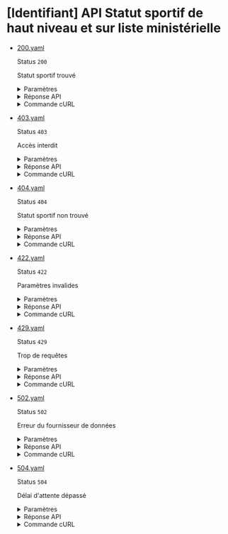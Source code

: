 # [Identifiant] API Statut sportif de haut niveau et sur liste ministérielle
* [200.yaml](200.yaml)

  Status `200`

  Statut sportif trouvé

  <details><summary>Paramètres</summary>
  <p>

  ```json
  {
    "recipient": "01300279850005",
    "identifiant": "12345"
  }
  ```

  </p>
  </details>

  <details><summary>Réponse API</summary>
  <p>

  ```json
  {
    "data": {
      "identite": {
        "nom_naissance": "Dupont",
        "nom_usage": "Martin",
        "prenoms": "Jean Claude",
        "date_naissance": "1990-05-15",
        "sexe": "M"
      },
      "est_sportif_de_haut_niveau": true,
      "a_ete_sportif_de_haut_niveau": true,
      "informations_statut": {
        "periode": {
          "date_debut_statut": "2023-01-01",
          "date_fin_statut": "2025-09-30"
        },
        "federation": {
          "code_federation": "29",
          "nom_federation": "fédération française de handball",
          "nom_court_federation": "HANDBALL"
        },
        "etablissement": {
          "code_etablissement": "2075",
          "nom_etablissement": "Maison de la Performance Nouvelle-Aquitaine"
        },
        "region": {
          "code_region": "75",
          "nom_region": "Nouvelle-Aquitaine"
        },
        "categorie": {
          "code_categorie": "2",
          "nom_categorie": "elite",
          "valeur": "4"
        },
        "sportif_de_haut_niveau": true
      },
      "informations_statuts_precedents": [
        {
          "fiche": 789456,
          "periode": {
            "date_debut_statut": "2021-01-01",
            "date_fin_statut": "2022-12-31"
          },
          "federation": {
            "code_federation": "69",
            "nom_federation": "Fédération Française de Triathlon et Disciplines Enchaînées",
            "nom_court_federation": "TRIATHLON"
          },
          "etablissement": {
            "code_etablissement": "1093",
            "nom_etablissement": "Maison de la Performance Occitanie"
          },
          "region": {
            "code_region": "76",
            "nom_region": "Occitanie"
          },
          "categorie": {
            "code_categorie": "4",
            "nom_categorie": "Elite",
            "valeur": "128"
          },
          "sportif_de_haut_niveau": true
        }
      ]
    },
    "links": {
    },
    "meta": {
    }
  }
  ```

  </p>
  </details>

  <details><summary>Commande cURL</summary>
  <p>

  ```bash
  curl -H "Authorization: Bearer $token" \
    -G -d 'recipient=13002526500013' -d 'recipient=01300279850005' -d 'identifiant=12345' \
    --url "https://staging.particulier.api.gouv.fr/v3/sdh/statut_sportif/identifiant"
  ```

  </p>
  </details>
* [403.yaml](403.yaml)

  Status `403`

  Accès interdit

  <details><summary>Paramètres</summary>
  <p>

  ```json
  {
    "recipient": "03061389000018",
    "identifiant": "98765"
  }
  ```

  </p>
  </details>

  <details><summary>Réponse API</summary>
  <p>

  ```json
  {
    "errors": [
      {
        "code": "00100",
        "title": "Privilèges insuffisants",
        "detail": "Votre token est valide mais vos privilèges sont insuffisants. Listez vos privilèges sur /api/introspect",
        "source": {
          "parameter": "token"
        },
        "meta": {
        }
      }
    ]
  }
  ```

  </p>
  </details>

  <details><summary>Commande cURL</summary>
  <p>

  ```bash
  curl -H "Authorization: Bearer $token" \
    -G -d 'recipient=13002526500013' -d 'recipient=03061389000018' -d 'identifiant=98765' \
    --url "https://staging.particulier.api.gouv.fr/v3/sdh/statut_sportif/identifiant"
  ```

  </p>
  </details>
* [404.yaml](404.yaml)

  Status `404`

  Statut sportif non trouvé

  <details><summary>Paramètres</summary>
  <p>

  ```json
  {
    "recipient": "04022328870001",
    "identifiant": "54321"
  }
  ```

  </p>
  </details>

  <details><summary>Réponse API</summary>
  <p>

  ```json
  {
    "errors": [
      {
        "code": "37003",
        "title": "Entité non trouvée",
        "detail": "Aucun statut sportif n'a pu être trouvé avec les critères de recherche fournis.",
        "source": null,
        "meta": {
          "provider": "SDH"
        }
      }
    ]
  }
  ```

  </p>
  </details>

  <details><summary>Commande cURL</summary>
  <p>

  ```bash
  curl -H "Authorization: Bearer $token" \
    -G -d 'recipient=13002526500013' -d 'recipient=04022328870001' -d 'identifiant=54321' \
    --url "https://staging.particulier.api.gouv.fr/v3/sdh/statut_sportif/identifiant"
  ```

  </p>
  </details>
* [422.yaml](422.yaml)

  Status `422`

  Paramètres invalides

  <details><summary>Paramètres</summary>
  <p>

  ```json
  {
    "recipient": "38418390400034",
    "identifiant": "43210"
  }
  ```

  </p>
  </details>

  <details><summary>Réponse API</summary>
  <p>

  ```json
  {
    "errors": [
      {
        "code": "00366",
        "title": "Entité non traitable",
        "detail": "Un ou plusieurs paramètres ne sont pas correctement formatés",
        "source": null,
        "meta": {
        }
      }
    ]
  }
  ```

  </p>
  </details>

  <details><summary>Commande cURL</summary>
  <p>

  ```bash
  curl -H "Authorization: Bearer $token" \
    -G -d 'recipient=13002526500013' -d 'recipient=38418390400034' -d 'identifiant=43210' \
    --url "https://staging.particulier.api.gouv.fr/v3/sdh/statut_sportif/identifiant"
  ```

  </p>
  </details>
* [429.yaml](429.yaml)

  Status `429`

  Trop de requêtes

  <details><summary>Paramètres</summary>
  <p>

  ```json
  {
    "recipient": "01300070530004",
    "identifiant": "56789"
  }
  ```

  </p>
  </details>

  <details><summary>Réponse API</summary>
  <p>

  ```json
  {
    "errors": [
      {
        "code": "00429",
        "title": "Trop de requêtes",
        "detail": "Vous avez effectué trop de requêtes",
        "source": null,
        "meta": {
        }
      }
    ]
  }
  ```

  </p>
  </details>

  <details><summary>Commande cURL</summary>
  <p>

  ```bash
  curl -H "Authorization: Bearer $token" \
    -G -d 'recipient=13002526500013' -d 'recipient=01300070530004' -d 'identifiant=56789' \
    --url "https://staging.particulier.api.gouv.fr/v3/sdh/statut_sportif/identifiant"
  ```

  </p>
  </details>
* [502.yaml](502.yaml)

  Status `502`

  Erreur du fournisseur de données

  <details><summary>Paramètres</summary>
  <p>

  ```json
  {
    "recipient": "73282932000074",
    "identifiant": "24680"
  }
  ```

  </p>
  </details>

  <details><summary>Réponse API</summary>
  <p>

  ```json
  {
    "errors": [
      {
        "code": "37999",
        "title": "Erreur inconnue du fournisseur de données",
        "detail": "La réponse retournée par le fournisseur de données est invalide et inconnue de notre service. L'équipe technique a été notifiée de cette erreur pour investigation.",
        "source": null,
        "meta": {
          "provider": "SDH"
        }
      }
    ]
  }
  ```

  </p>
  </details>

  <details><summary>Commande cURL</summary>
  <p>

  ```bash
  curl -H "Authorization: Bearer $token" \
    -G -d 'recipient=13002526500013' -d 'recipient=73282932000074' -d 'identifiant=24680' \
    --url "https://staging.particulier.api.gouv.fr/v3/sdh/statut_sportif/identifiant"
  ```

  </p>
  </details>
* [504.yaml](504.yaml)

  Status `504`

  Délai d'attente dépassé

  <details><summary>Paramètres</summary>
  <p>

  ```json
  {
    "recipient": "04402232880009",
    "identifiant": "13579"
  }
  ```

  </p>
  </details>

  <details><summary>Réponse API</summary>
  <p>

  ```json
  {
    "errors": [
      {
        "code": "37002",
        "title": "Intermédiaire hors-délai",
        "detail": "Temps d'attente d'une réponse du fournisseur de données écoulé.",
        "source": null,
        "meta": {
          "provider": "SDH"
        }
      }
    ]
  }
  ```

  </p>
  </details>

  <details><summary>Commande cURL</summary>
  <p>

  ```bash
  curl -H "Authorization: Bearer $token" \
    -G -d 'recipient=13002526500013' -d 'recipient=04402232880009' -d 'identifiant=13579' \
    --url "https://staging.particulier.api.gouv.fr/v3/sdh/statut_sportif/identifiant"
  ```

  </p>
  </details>
